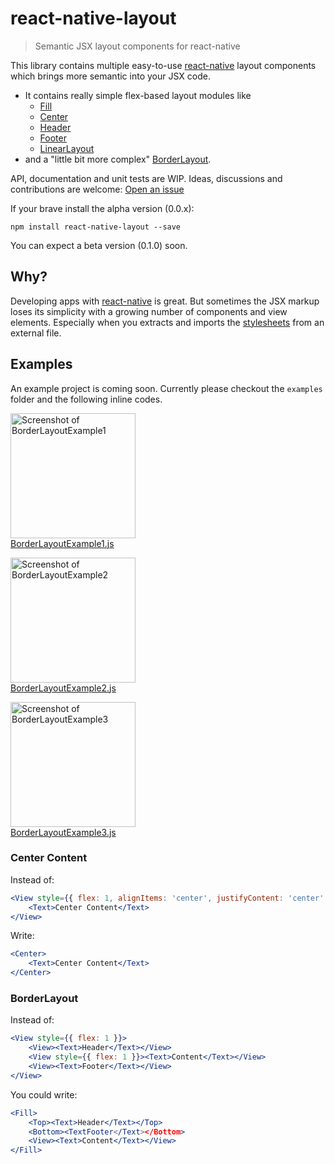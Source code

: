 # react-native-layout

> Semantic JSX layout components for react-native

This library contains multiple easy-to-use
[react-native](https://facebook.github.io/react-native/) layout components
which brings more semantic into your JSX code.

* It contains really simple flex-based layout modules like
  * [Fill](/lib/Fill.js)
  * [Center](/lib/Center.js)
  * [Header](/lib/Header.js)
  * [Footer](/lib/Footer.js)
  * [LinearLayout](/lib/LinearLayout.js)
* and a "little bit more complex" [BorderLayout](/lib/BorderLayout.js).

API, documentation and unit tests are WIP.
Ideas, discussions and contributions are welcome:
[Open an issue](https://github.com/jerolimov/react-native-layout/issues/new)

If your brave install the alpha version (0.0.x):

    npm install react-native-layout --save

You can expect a beta version (0.1.0) soon.

## Why?

Developing apps with [react-native](https://facebook.github.io/react-native/)
is great. But sometimes the JSX markup loses its simplicity with a growing
number of components and view elements.
Especially when you extracts and imports the
[stylesheets](https://facebook.github.io/react-native/docs/stylesheet.html)
from an external file.

## Examples

An example project is coming soon. Currently please checkout the `examples`
folder and the following inline codes.

<img width="200" alt="Screenshot of BorderLayoutExample1" src="https://raw.githubusercontent.com/jerolimov/react-native-layout/master/screenshots/BorderLayoutExample1.png"><br/>
[BorderLayoutExample1.js](/examples/BorderLayoutExample1.js)

<img width="200" alt="Screenshot of BorderLayoutExample2" src="https://raw.githubusercontent.com/jerolimov/react-native-layout/master/screenshots/BorderLayoutExample2.png"><br/>
[BorderLayoutExample2.js](/examples/BorderLayoutExample2.js)

<img width="200" alt="Screenshot of BorderLayoutExample3" src="https://raw.githubusercontent.com/jerolimov/react-native-layout/master/screenshots/BorderLayoutExample3.png"><br/>
[BorderLayoutExample3.js](/examples/BorderLayoutExample3.js)

### Center Content

Instead of:

```jsx
<View style={{ flex: 1, alignItems: 'center', justifyContent: 'center' }}>
    <Text>Center Content</Text>
</View>
```

Write:

```jsx
<Center>
    <Text>Center Content</Text>
</Center>
```

### BorderLayout

Instead of:

```jsx
<View style={{ flex: 1 }}>
    <View><Text>Header</Text></View>
    <View style={{ flex: 1 }}><Text>Content</Text></View>
    <View><Text>Footer</Text></View>
</View>
```

You could write:

```jsx
<Fill>
    <Top><Text>Header</Text></Top>
    <Bottom><TextFooter</Text></Bottom>
    <View><Text>Content</Text></View>
</Fill>
```
